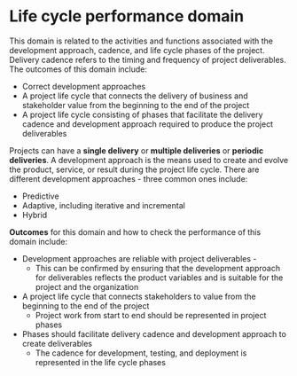 # Life cycle performance domain

This domain is related to the activities and functions associated with the
development approach, cadence, and life cycle phases of the project. Delivery
cadence refers to the timing and frequency of project deliverables. The outcomes
of this domain include:

* Correct development approaches
* A project life cycle that connects the delivery of business and stakeholder
value from the beginning to the end of the project
* A project life cycle consisting of phases that facilitate the delivery cadence
and development approach required to produce the project deliverables

Projects can have a **single delivery** or **multiple deliveries** or
**periodic deliveries**. A development approach is the means used to create and
evolve the product, service, or result during the project life cycle. There are
different development approaches - three common ones include:

* Predictive
* Adaptive, including iterative and incremental
* Hybrid

**Outcomes** for this domain and how to check the performance of this domain
include:

* Development approaches are reliable with project deliverables -
  * This can be confirmed by ensuring that the development approach for
deliverables reflects the product variables and is suitable for the project and
the organization
* A project life cycle that connects stakeholders to value from the beginning to
the end of the project
  * Project work from start to end should be represented in project phases
* Phases should facilitate delivery cadence and development approach to create
deliverables
  * The cadence for development, testing, and deployment is represented in the
life cycle phases